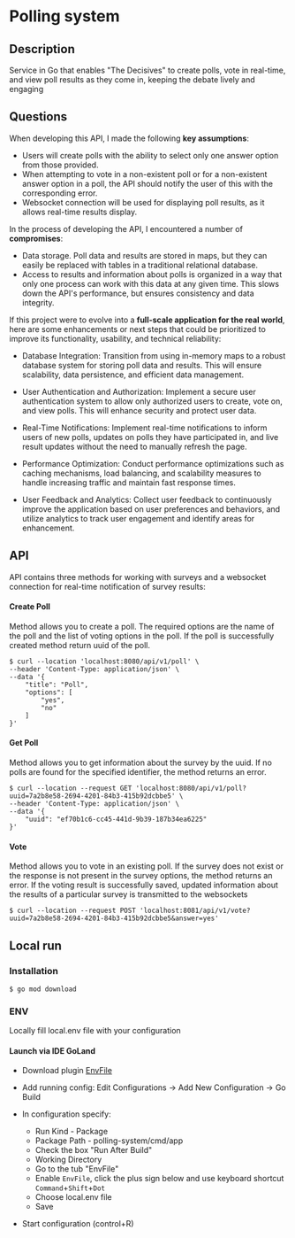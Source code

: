 # Polling system

## Description

Service in Go that enables "The Decisives" to create polls, vote in real-time, and view poll results as they come in, keeping the debate lively and engaging

## Questions

When developing this API, I made the following **key assumptions**:

- Users will create polls with the ability to select only one answer option from those provided.
- When attempting to vote in a non-existent poll or for a non-existent answer option in a poll, the API should notify the user of this with the corresponding error.
- Websocket connection will be used for displaying poll results, as it allows real-time results display.

In the process of developing the API, I encountered a number of **compromises**:

- Data storage. Poll data and results are stored in maps, but they can easily be replaced with tables in a traditional relational database.
- Access to results and information about polls is organized in a way that only one process can work with this data at any given time. This slows down the API's performance, but ensures consistency and data integrity.

If this project were to evolve into a **full-scale application for the real world**, here are some enhancements or next steps that could be prioritized to improve its functionality, usability, and technical reliability:

- Database Integration: Transition from using in-memory maps to a robust database system for storing poll data and results. This will ensure scalability, data persistence, and efficient data management.

- User Authentication and Authorization: Implement a secure user authentication system to allow only authorized users to create, vote on, and view polls. This will enhance security and protect user data.

- Real-Time Notifications: Implement real-time notifications to inform users of new polls, updates on polls they have participated in, and live result updates without the need to manually refresh the page.

- Performance Optimization: Conduct performance optimizations such as caching mechanisms, load balancing, and scalability measures to handle increasing traffic and maintain fast response times.

- User Feedback and Analytics: Collect user feedback to continuously improve the application based on user preferences and behaviors, and utilize analytics to track user engagement and identify areas for enhancement.

## API

API contains three methods for working with surveys and a websocket connection for real-time notification of survey results:

#### Create Poll

Method allows you to create a poll. The required options are the name of the poll and the list of voting options in the poll. If the poll is successfully created method return uuid of the poll.

```shell
$ curl --location 'localhost:8080/api/v1/poll' \
--header 'Content-Type: application/json' \
--data '{
    "title": "Poll",
    "options": [
        "yes",
        "no"
    ]
}'
```

#### Get Poll

Method allows you to get information about the survey by the uuid. If no polls are found for the specified identifier, the method returns an error.

```shell
$ curl --location --request GET 'localhost:8080/api/v1/poll?uuid=7a2b8e58-2694-4201-84b3-415b92dcbbe5' \
--header 'Content-Type: application/json' \
--data '{
    "uuid": "ef70b1c6-cc45-441d-9b39-187b34ea6225"
}'
```

#### Vote

Method allows you to vote in an existing poll. If the survey does not exist or the response is not present in the survey options, the method returns an error. If the voting result is successfully saved, updated information about the results of a particular survey is transmitted to the websockets 

```shell
$ curl --location --request POST 'localhost:8081/api/v1/vote?uuid=7a2b8e58-2694-4201-84b3-415b92dcbbe5&answer=yes'
```

## Local run

### Installation

```shell
$ go mod download
```

### ENV
Locally fill local.env file with your configuration

#### Launch via IDE GoLand

- Download plugin [EnvFile](https://plugins.jetbrains.com/plugin/7861-envfile)
- Add running config: Edit Configurations -> Add New Configuration -> Go Build
- In configuration specify:
    - Run Kind - Package
    - Package Path - polling-system/cmd/app
    - Check the box "Run After Build"
    - Working Directory
    - Go to the tub "EnvFile"
    - Enable `EnvFile`, click the plus sign below and use keyboard shortcut `Command`+`Shift`+`Dot`
    - Choose local.env file
    - Save

- Start configuration (control+R)
